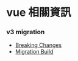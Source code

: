 # vue 相關資訊

### v3 migration
- [Breaking Changes](https://v3-migration.vuejs.org/breaking-changes)
- [Migration Build](https://v3-migration.vuejs.org/migration-build.html#upgrade-workflow)